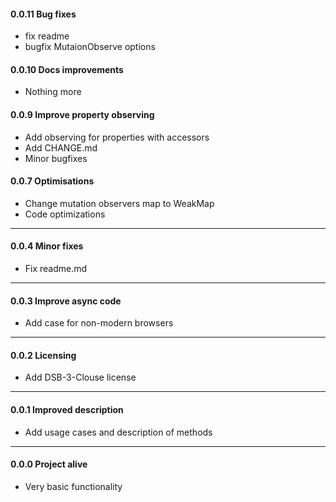 #### 0.0.11 Bug fixes
* fix readme
* bugfix MutaionObserve options

#### 0.0.10 Docs improvements
* Nothing more

#### 0.0.9 Improve property observing
* Add observing for properties with accessors
* Add CHANGE.md
* Minor bugfixes

#### 0.0.7 Optimisations
* Change mutation observers map to WeakMap
* Code optimizations

---
#### 0.0.4 Minor fixes
* Fix readme.md

---
#### 0.0.3 Improve async code
* Add case for non-modern browsers

---
#### 0.0.2 Licensing
* Add DSB-3-Clouse license

---
#### 0.0.1 Improved description
* Add usage cases and description of methods

---
#### 0.0.0 Project alive
* Very basic functionality
